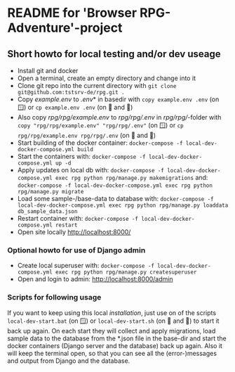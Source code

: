 # README for 'Browser RPG-Adventure'-project

## Short howto for local testing and/or dev useage

- Install git and docker
- Open a terminal, create an empty directory and change into it
- Clone git repo into the current directory with ``git clone git@github.com:tstsrv-de/rpg.git .``
- Copy *example.env* to *.env** in basedir with  ``copy example.env .env`` (on 🪟) or ``cp example.env .env`` (on 🍎 and 🐧)
- Also copy *rpg/rpg/example.env* to *rpg/rpg/.env* in *rpg/rpg/*-folder with ``copy "rpg/rpg/example.env" "rpg/rpg/.env"`` (on 🪟) or ``cp rpg/rpg/example.env rpg/rpg/.env`` (on 🍎 and 🐧)
- Start building of the docker container:
  ``docker-compose -f local-dev-docker-compose.yml build``
- Start the containers with:
  ``docker-compose -f local-dev-docker-compose.yml up -d``
- Apply updates on local db with:
  ``docker-compose -f local-dev-docker-compose.yml exec rpg python rpg/manage.py makemigrations``
  and:
  ``docker-compose -f local-dev-docker-compose.yml exec rpg python rpg/manage.py migrate``
- Load some sample-/base-data to database with:
  ``docker-compose -f local-dev-docker-compose.yml exec rpg python rpg/manage.py loaddata db_sample_data.json``
- Restart container with:
  ``docker-compose -f local-dev-docker-compose.yml restart``
- Open site locally <http://localhost:8000/>

### Optional howto for use of Django admin

- Create local superuser with:
  ``docker-compose -f local-dev-docker-compose.yml exec rpg python rpg/manage.py createsuperuser``
- Open and login to admin: <http://localhost:8000/admin>

### Scripts for following usage 

If you want to keep using this local *installation*, just use on of the scripts ``local-dev-start.bat`` (on 🪟)  or ``local-dev-start.sh``  (on 🍎 and 🐧) to start it back up again. On each start they will collect and apply migrations, load sample data to the database from the *.json file in the base-dir and start the docker containers (Django server and the database) back up again. Also it will keep the terminal open, so that you can see all the (error-)messages and output from Django and the database.
